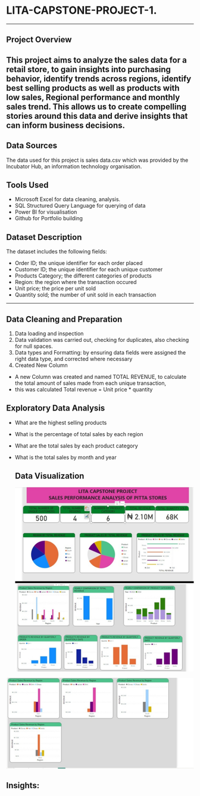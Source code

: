# LITA-CAPSTONE-PROJECT-1.
 ---
 ## Project Overview 
This project aims to analyze the sales data for a retail store, to gain insights into purchasing behavior, identify trends across regions, identify best selling products as well as products with low sales, Regional performance and monthly sales trend. This allows us to create compelling stories around this data and derive insights that can inform business decisions.
---

## Data Sources
The data used for this project is  sales data.csv which was provided by the Incubator Hub, an information technology organisation.

## Tools Used
- Microsoft Excel for data cleaning, analysis.
- SQL Structured Query Language for querying of data
- Power BI for visualisation
- Github for Portfolio building

## Dataset Description
The dataset includes the following fields:
- Order ID; the unique identifier for each order placed
- Customer ID; the unique identifier for each unique customer
- Products Category; the different categories of products
- Region: the region where the transaction occured
- Unit price; the price per unit sold
- Quantity sold; the number of unit sold in each transaction
---
## Data Cleaning and Preparation 
 1. Data loading and inspection
 2. Data validation was carried out, checking for duplicates, also checking for null spaces.
 3. Data types and Formatting:
    by ensuring data fields were assigned the right data type, and corrected where necessary
4. Created New Column
- A new Column was created and named TOTAL REVENUE, to calculate the total amount of sales made from each unique transaction,
-  this was calculated Total revenue = Unit price * quantity 

## Exploratory Data Analysis 
- What are the highest selling products
- What is the percentage of total sales by each region
- What are the total sales by each product category
- What is the total sales by month and year

  ## Data Visualization
  ![Screenshot_20241103_184003_WhatsApp.jpg](https://github.com/PraizAjala/LITA-CAPSTONE-PROJECT-1./blob/93575d4c7bbb60a9e90b82988f29842f0a20699e/Screenshot_20241103_184003_WhatsApp.jpg)
![Screenshot_20241103_184045_WhatsApp.jpg](https://github.com/PraizAjala/LITA-CAPSTONE-PROJECT-1./blob/458d2bb90e2482b7ed20ece9ef016ad633c401fb/Screenshot_20241103_184045_WhatsApp.jpg)

![Screenshot_20241103_184028_WhatsApp.jpg](https://github.com/PraizAjala/LITA-CAPSTONE-PROJECT-1./blob/93575d4c7bbb60a9e90b82988f29842f0a20699e/Screenshot_20241103_184028_WhatsApp.jpg)

## Insights:
